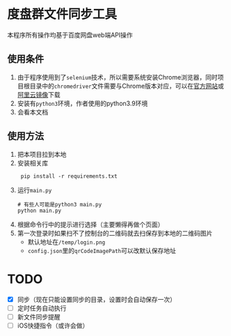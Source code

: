 # 度盘群文件同步工具

本程序所有操作均基于百度网盘web端API操作

## 使用条件

1. 由于程序使用到了`selenium`技术，所以需要系统安装Chrome浏览器，同时项目根目录中的`chromedriver`文件需要与Chrome版本对应，可以在[官方网站](http://chromedriver.storage.googleapis.com/index.html)或[阿里云镜像](https://registry.npmmirror.com/binary.html?path=chromedriver/)下载
2. 安装有`python3`环境，作者使用的python3.9环境
3. 会看本文档

## 使用方法

1. 把本项目拉到本地
2. 安装相关库
   ```shell
    pip install -r requirements.txt
    ```
3. 运行`main.py`
   ```shell
   # 有些人可能是python3 main.py
   python main.py
    ```
4. 根据命令行中的提示进行选择（主要懒得再做个页面）
5. 第一次登录时如果扫不了控制台的二维码就去扫保存到本地的二维码图片
   - 默认地址在`/temp/login.png`
   - `config.json`里的`qrCodeImagePath`可以改默认保存地址

# TODO
- [x] 同步（现在只能设置同步的目录，设置时会自动保存一次）
- [ ] 定时任务自动执行
- [ ] 新文件同步提醒
- [ ] iOS快捷指令（或许会做）
